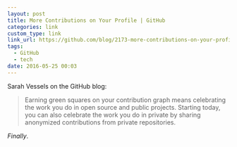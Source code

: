 ```yaml
---
layout: post
title: More Contributions on Your Profile | GitHub
categories: link
custom_type: link
link_url: https://github.com/blog/2173-more-contributions-on-your-profile
tags:
  - GitHub
  - tech
date: 2016-05-25 00:03
---
```

Sarah Vessels on the GitHub blog:

> Earning green squares on your contribution graph means celebrating the work you do in open source and public projects. Starting today, you can also celebrate the work you do in private by sharing anonymized contributions from private repositories.

*Finally*.
